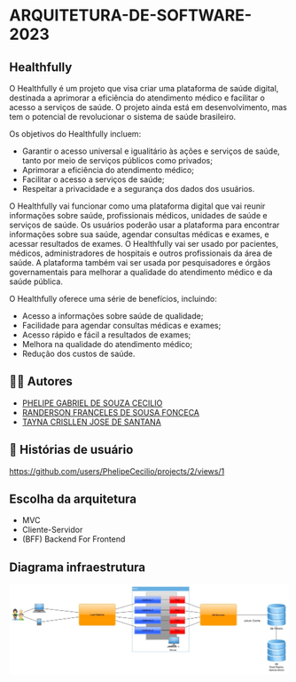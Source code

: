 # ARQUITETURA-DE-SOFTWARE-2023
## Healthfully

O Healthfully é um projeto que visa criar uma plataforma de saúde digital, destinada a aprimorar a eficiência do atendimento médico e facilitar o acesso a serviços de saúde. O projeto ainda está em desenvolvimento, mas tem o potencial de revolucionar o sistema de saúde brasileiro.

Os objetivos do Healthfully incluem:

* Garantir o acesso universal e igualitário às ações e serviços de saúde, tanto por meio de serviços públicos como privados;
* Aprimorar a eficiência do atendimento médico;
* Facilitar o acesso a serviços de saúde;
* Respeitar a privacidade e a segurança dos dados dos usuários.


O Healthfully vai funcionar como uma plataforma digital que vai reunir informações sobre saúde, profissionais médicos, unidades de saúde e serviços de saúde. Os usuários poderão usar a plataforma para encontrar informações sobre sua saúde, agendar consultas médicas e exames, e acessar resultados de exames.
O Healthfully vai ser usado por pacientes, médicos, administradores de hospitais e outros profissionais da área de saúde. A plataforma também vai ser usada por pesquisadores e órgãos governamentais para melhorar a qualidade do atendimento médico e da saúde pública.

O Healthfully oferece uma série de benefícios, incluindo:

* Acesso a informações sobre saúde de qualidade;
* Facilidade para agendar consultas médicas e exames;
* Acesso rápido e fácil a resultados de exames;
* Melhora na qualidade do atendimento médico;
* Redução dos custos de saúde.

## 👨‍💻 Autores

* [PHELIPE GABRIEL DE SOUZA CECILIO](https://github.com/PhelipeCecilio)
* [RANDERSON FRANCELES DE SOUSA FONCECA](https://github.com/RandersonF)
* [TAYNA CRISLLEN JOSE DE SANTANA](https://github.com/taynasantana)
  
## 📗 Histórias de usuário

https://github.com/users/PhelipeCecilio/projects/2/views/1

## Escolha da arquitetura
* MVC
* Cliente-Servidor
* (BFF) Backend For Frontend

## Diagrama infraestrutura

![Diagrama de infra](Diagramas/Diagrama_de_infra.jpg)

